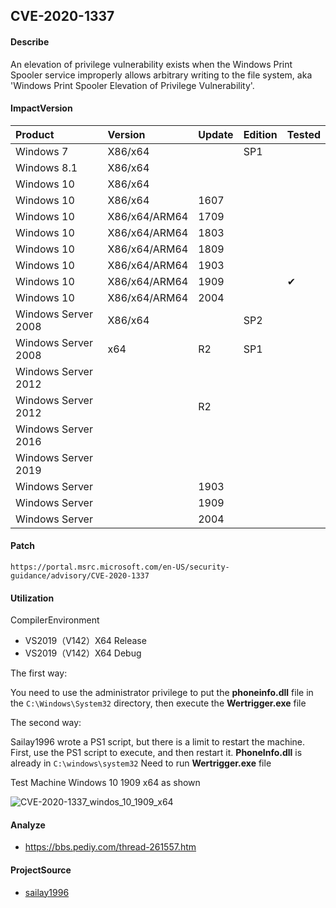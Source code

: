 ## CVE-2020-1337

#### Describe

An elevation of privilege vulnerability exists when the Windows Print Spooler service improperly allows arbitrary writing to the file system, aka 'Windows Print Spooler Elevation of Privilege Vulnerability'.

#### ImpactVersion

| Product             | Version       | Update | Edition | Tested             |
| :------------------ | :------------ | ------ | ------- | ------------------ |
| Windows 7 | X86/x64 |  | SP1 |  |
| Windows 8.1 | X86/x64 |  |  |  |
| Windows 10 | X86/x64 |  |  |  |
| Windows 10          | X86/x64 | 1607 |         |          |
| Windows 10          | X86/x64/ARM64 | 1709 |         |                    |
| Windows 10 | X86/x64/ARM64 | 1803 | | |
| Windows 10 | X86/x64/ARM64 | 1809 | | |
| Windows 10          | X86/x64/ARM64 | 1903   |         |                    |
| Windows 10          | X86/x64/ARM64 | 1909   |         | &#10004; |
| Windows 10          | X86/x64/ARM64 | 2004   |         |                    |
| Windows Server 2008 | X86/x64 |  | SP2 | |
| Windows Server 2008 | x64 | R2 | SP1 | |
| Windows Server 2012 |  |  | | |
| Windows Server 2012 |  | R2 | | |
| Windows Server 2016 |               |        |         |                    |
| Windows Server 2019 | | | | |
| Windows Server      |               | 1903   |         |                    |
| Windows Server      |               | 1909   |         |                    |
| Windows Server      |               | 2004   |         |                    |

#### Patch

```
https://portal.msrc.microsoft.com/en-US/security-guidance/advisory/CVE-2020-1337
```

#### Utilization

CompilerEnvironment

- VS2019（V142）X64 Release
- VS2019（V142）X64 Debug

The first way:

You need to use the administrator privilege to put the **phoneinfo.dll** file in the `C:\Windows\System32` directory, then execute the **Wertrigger.exe** file

The second way:

Sailay1996 wrote a PS1 script, but there is a limit to restart the machine. First, use the PS1 script to execute, and then restart it. **PhoneInfo.dll** is already in `C:\windows\system32` Need to run **Wertrigger.exe** file

Test Machine Windows 10 1909 x64 as shown

![CVE-2020-1337_windos_10_1909_x64](https://raw.github.com/Ascotbe/Image/master/Kernelhub/CVE-2020-1337_windos_10_1909_x64.gif)

#### Analyze
- https://bbs.pediy.com/thread-261557.htm

#### ProjectSource

- [sailay1996](https://github.com/sailay1996/cve-2020-1337-poc)

